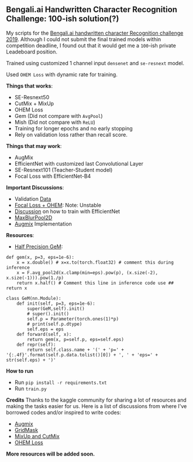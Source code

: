 ## Bengali.ai Handwritten Character Recognition Challenge: 100-ish solution(?)
My scripts for the [Bengali.ai handwritten character Recognition challenge 2019](https://www.kaggle.com/c/bengaliai-cv19). Although I could not submit the final trained models within competition deadline, I found out that it would get me a `100`-ish private Leadeboard position.

Trained using customized 1 channel input `densenet` and `se-resnext` model.

Used `OHEM Loss` with dynamic rate for training.


**Things that works**:
 - SE-Resnext50
 - CutMix + MixUp
 - OHEM Loss
 - Gem (Did not compare with `AvgPool`)
 - Mish (Did not compare with `ReLU`)
 - Training for longer epochs and no early stopping
 - Rely on validation loss rather than recall score.

**Things that may work**:
- AugMix
- EfficientNet with customized last Convolutional Layer
- SE-Resnext101 (Teacher-Student model)
- Focal Loss with EfficientNet-B4

**Important Discussions**:
- Validation [Data](https://www.kaggle.com/haqishen/validation-with-unseen)
- [Focal Loss + OHEM](https://www.kaggle.com/c/bengaliai-cv19/discussion/128665): Note: Unstable
- [Discussion](https://www.kaggle.com/c/bengaliai-cv19/discussion/128911) on how to train with EfficientNet
- [MaxBlurPool2D](https://www.kaggle.com/c/bengaliai-cv19/discussion/125819)
- [Augmix](https://www.kaggle.com/c/bengaliai-cv19/discussion/129697) Implementation  

**Resources**:
- [Half Precision GeM](https://www.kaggle.com/c/bengaliai-cv19/discussion/128911):

```
def gem(x, p=3, eps=1e-6):
    x = x.double() # x=x.to(torch.float32) # comment this during inference
    x = F.avg_pool2d(x.clamp(min=eps).pow(p), (x.size(-2), x.size(-1))).pow(1./p)
    return x.half() # Comment this line in inference code use ## return x

class GeM(nn.Module):
    def init(self, p=3, eps=1e-6):
        super(GeM,self).init()
        # super().init()
        self.p = Parameter(torch.ones(1)*p)
        # print(self.p.dtype)
        self.eps = eps
    def forward(self, x):
        return gem(x, p=self.p, eps=self.eps)
    def repr(self):
        return self.class.name + '(' + 'p=' + '{:.4f}'.format(self.p.data.tolist()[0]) + ', ' + 'eps=' + str(self.eps) + ')'
```

**How to run**
- Run `pip install -r requirements.txt`
- Run `train.py`

**Credits**
Thanks to the kaggle community for sharing a lot of resources and making the tasks easier for us. Here is a list of discussions from where I've borrowed codes and/or inspired to write codes:

- [Augmix](https://www.kaggle.com/c/bengaliai-cv19/discussion/129697)
- [GridMask](https://www.kaggle.com/c/bengaliai-cv19/discussion/128161)
- [MixUp and CutMix](https://www.kaggle.com/c/bengaliai-cv19/discussion/126504)
- [OHEM Loss](https://www.kaggle.com/c/bengaliai-cv19/discussion/128637)

**More resources will be added soon.**